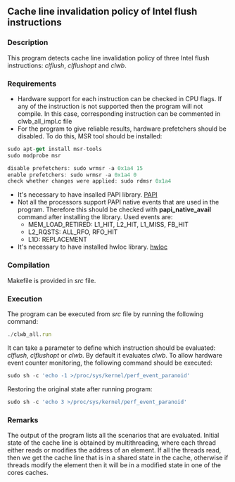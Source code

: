 ## Cache line invalidation policy of Intel flush instructions

### Description
This program detects cache line invalidation policy of three Intel flush instructions: *clflush*, *clflushopt* and *clwb*. 

### Requirements
* Hardware support for each instruction can be checked in CPU flags. If any of the instruction is not supported then the program will not compile. In this case, corresponding instruction can be commented in clwb_all_impl.c file
* For the program to give reliable results, hardware prefetchers should be disabled. To do this, MSR tool should be installed: 
```javascript
sudo apt-get install msr-tools
sudo modprobe msr

disable prefetchers: sudo wrmsr -a 0x1a4 15
enable prefetchers: sudo wrmsr -a 0x1a4 0
check whether changes were applied: sudo rdmsr 0x1a4
```
* It's necessary to have insalled PAPI library. [PAPI](http://icl.cs.utk.edu/papi/)
* Not all the processors support PAPI native events that are used in the program. Therefore this should be checked with **papi_native_avail** command after installing the library. Used events are:
  * MEM_LOAD_RETIRED: L1_HIT, L2_HIT, L1_MISS, FB_HIT
  * L2_RQSTS: ALL_RFO, RFO_HIT
  * L1D: REPLACEMENT
* It's necessary to have installed hwloc library. [hwloc](https://www.open-mpi.org/software/hwloc/v2.0/)

### Compilation
Makefile is provided in *src* file.

### Execution  
The program can be executed from *src* file by running the following command:
```javascript
./clwb_all.run
```
It can take a parameter to define which instruction should be evaluated: *clflush*, *clflushopt* or *clwb*. By default it evaluates *clwb*.
To allow hardware event counter monitoring, the following command should be executed:
```javascript
sudo sh -c 'echo -1 >/proc/sys/kernel/perf_event_paranoid' 
```
Restoring the original state after running program:
```javascript
sudo sh -c 'echo 3 >/proc/sys/kernel/perf_event_paranoid' 
```

### Remarks
The output of the program lists all the scenarios that are evaluated. Initial state of the cache line is obtained by multithreading, where each thread either reads or modifies the address of an element. If all the threads read, then we get the cache line that is in a shared state in the cache, otherwise if threads modify the element then it will be in a modified state in one of the cores caches.






